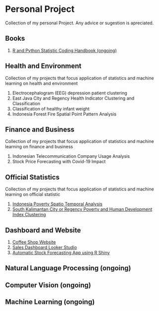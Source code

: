 # Personal Project
Collection of my personal Project. Any advice or sugestion is apreciated.

## Books
1.  [R and Python Statistic Coding Handbook (ongoing)](https://aufarromeo.github.io/book-project/)

## Health and Environment
Collection of my projects that focus application of statistics and machine learning on health and environment
1.	Electrocephalogram (EEG) depression patient clustering
2.	East Java City and Regency Health Indicator Clustering and Classification
3.	Classification of healthy infant weight
4.	Indonesia Forest Fire Spatial Point Pattern Analysis

## Finance and Business
Collection of my projects that focus application of statistics and machine learning on finance and business
1. Indonesian Telecommunication Company Usage Analysis
2. Stock Price Forecasting with Covid-19 Impact

## Official Statistics
Collection of my projects that focus application of statistics and machine learning on official statistic
1. [Indonesia Poverty Spatio Temporal Analysis](https://github.com/aufarromeo/Personal_Project/tree/main/Official%20Statistics/Indonesia%20Poverty%20Spatio%20Temporal%20Analysis)
2. [South Kalimantan City or Regency Poverty and Human Development Index Clustering](https://github.com/aufarromeo/Personal_Project/tree/main/Official%20Statistics/South%20Kalimantan%20City%20or%20Regency%20Poverty%20and%20Human%20Development%20Index%20Clustering)

## Dashboard and Website
1. [Coffee Shop Website](https://km-feb24-jayapura-18-eight.vercel.app/)
2. [Sales Dashboard Looker Studio](https://lookerstudio.google.com/reporting/a01cf52f-18e4-4416-9ea6-36b671c925e6)
3. [Automatic Stock Forecasting App using R Shiny](https://w4nasc-akhmad0aufar0romeo0bakhtiar.shinyapps.io/Stock_Forecasting/)


## Natural Language Processing (ongoing)

## Computer Vision (ongoing)

## Machine Learning (ongoing)


